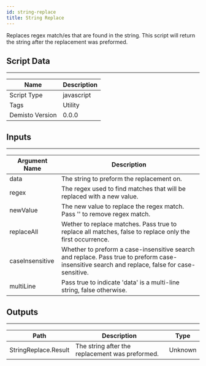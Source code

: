 ```yaml
---
id: string-replace
title: String Replace
---
```


Replaces regex match/es that are found in the string.
This script will return the string after the replacement was preformed.

## Script Data
---

| **Name** | **Description** |
| --- | --- |
| Script Type | javascript |
| Tags | Utility |
| Demisto Version | 0.0.0 |

## Inputs
---

| **Argument Name** | **Description** |
| --- | --- |
| data | The string to preform the replacement on. |
| regex | The regex used to find matches that will be replaced with a new value. |
| newValue | The new value to replace the regex match. Pass '' to remove regex match. |
| replaceAll | Wether to replace matches. Pass true to replace all matches, false to replace only the first occurrence. |
| caseInsensitive | Whether to preform a case-insensitive search and replace. Pass true to preform case-insensitive search and replace, false for case-sensitive. |
| multiLine | Pass true to indicate 'data'  is a multi-line string, false otherwise. |

## Outputs
---

| **Path** | **Description** | **Type** |
| --- | --- | --- |
| StringReplace.Result | The string after the replacement was preformed. | Unknown |


